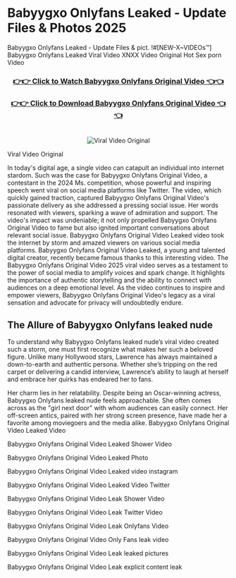 # Babyygxo Onlyfans Leaked - Update Files & Photos 2025

Babyygxo Onlyfans Leaked - Update Files & pict. !#[NEW-X~VIDEOs™] Babyygxo Onlyfans Leaked Viral Video XNXX Video Original Hot Sex porn Video
<br>
<div align="center">
<h3><a href="https://links2leaks.com?utm_source=babyygxo&utm_medium=gitlong" rel="nofollow">👉👉 Click to Watch Babyygxo Onlyfans Original Video 👈👈</a></h3>
<h3><a href="https://links2leaks.com?utm_source=babyygxo&utm_medium=gitlong" rel="nofollow">👉👉 Click to Download Babyygxo Onlyfans Original Video 👈👈</a></h3>
<br>
<a href="https://links2leaks.com?utm_source=babyygxo&utm_medium=gitlong" rel="nofollow"><img src="https://i.ibb.co/Gkj2r4b/banner.png" alt="Viral Video Original" style="max-width: 100%; display: inline-block;" data-target="animated-image.originalImage"></a>
</div>

Viral Video Original

In today's digital age, a single video can catapult an individual into internet stardom. Such was the case for Babyygxo Onlyfans Original Video, a contestant in the 2024 Ms. competition, whose powerful and inspiring speech went viral on social media platforms like Twitter.
The video, which quickly gained traction, captured Babyygxo Onlyfans Original Video's passionate delivery as she addressed a pressing social issue. Her words resonated with viewers, sparking a wave of admiration and support. The video's impact was undeniable; it not only propelled Babyygxo Onlyfans Original Video to fame but also ignited important conversations about relevant social issue.
Babyygxo Onlyfans Original Video Leaked video took the internet by storm and amazed viewers on various social media platforms. Babyygxo Onlyfans Original Video Leaked, a young and talented digital creator, recently became famous thanks to this interesting video.
The Babyygxo Onlyfans Original Video 2025 viral video serves as a testament to the power of social media to amplify voices and spark change. It highlights the importance of authentic storytelling and the ability to connect with audiences on a deep emotional level. As the video continues to inspire and empower viewers, Babyygxo Onlyfans Original Video's legacy as a viral sensation and advocate for privacy will undoubtedly endure.

<h2>The Allure of Babyygxo Onlyfans leaked nude</h2>


To understand why Babyygxo Onlyfans leaked nude’s viral video created such a storm, one must first recognize what makes her such a beloved figure. Unlike many Hollywood stars, Lawrence has always maintained a down-to-earth and authentic persona. Whether she’s tripping on the red carpet or delivering a candid interview, Lawrence’s ability to laugh at herself and embrace her quirks has endeared her to fans.

Her charm lies in her relatability. Despite being an Oscar-winning actress, Babyygxo Onlyfans leaked nude feels approachable. She often comes across as the "girl next door" with whom audiences can easily connect. Her off-screen antics, paired with her strong screen presence, have made her a favorite among moviegoers and the media alike.
Babyygxo Onlyfans Original Video Leaked Video

Babyygxo Onlyfans Original Video Leaked Shower Video

Babyygxo Onlyfans Original Video Leaked Photo

Babyygxo Onlyfans Original Video Leaked video instagram

Babyygxo Onlyfans Original Video Leaked Video Twitter

Babyygxo Onlyfans Original Video Leak Shower Video

Babyygxo Onlyfans Original Video Leak Twitter Video

Babyygxo Onlyfans Original Video Leak Onlyfans Video

Babyygxo Onlyfans Original Video Only Fans leak video

Babyygxo Onlyfans Original Video Leak leaked pictures

Babyygxo Onlyfans Original Video Leak explicit content leak